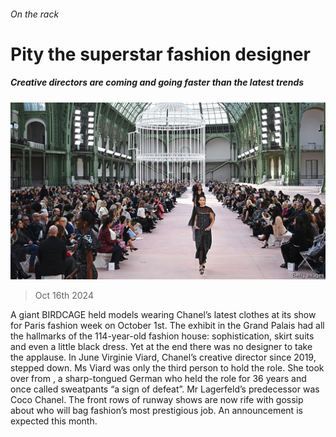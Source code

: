 ###### On the rack

# Pity the superstar fashion designer 

##### Creative directors are coming and going faster than the latest trends 

![image](images/20241019_WBP003.jpg) 

> Oct 16th 2024 

A giant BIRDCAGE held models wearing Chanel’s latest clothes at its show for Paris fashion week on October 1st. The exhibit in the Grand Palais had all the hallmarks of the 114-year-old fashion house: sophistication, skirt suits and even a little black dress. Yet at the end there was no designer to take the applause. In June Virginie Viard, Chanel’s creative director since 2019, stepped down. Ms Viard was only the third person to hold the role. She took over from , a sharp-tongued German who held the role for 36 years and once called sweatpants “a sign of defeat”. Mr Lagerfeld’s predecessor was Coco Chanel. The front rows of runway shows are now rife with gossip about who will bag fashion’s most prestigious job. An announcement is expected this month.

